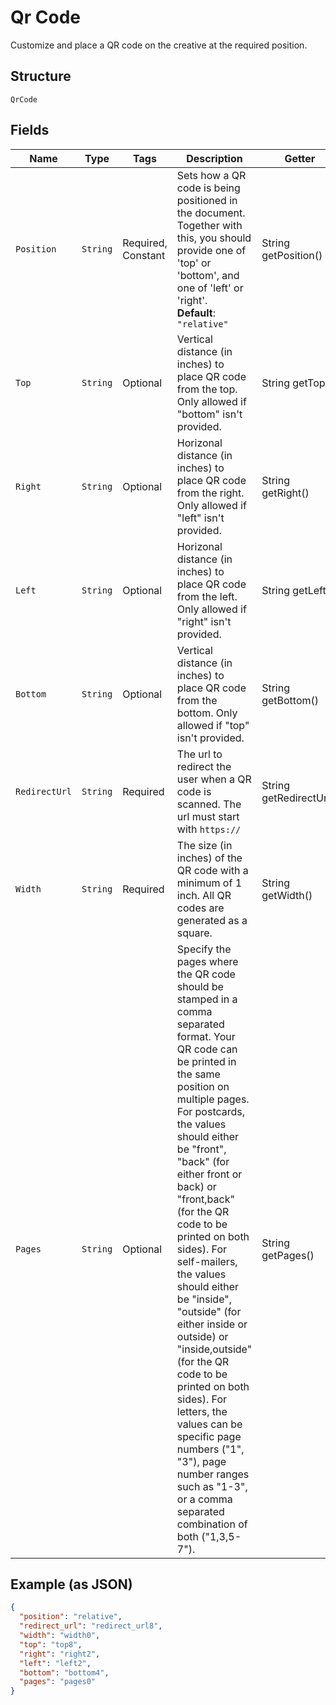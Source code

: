 
# Qr Code

Customize and place a QR code on the creative at the required position.

## Structure

`QrCode`

## Fields

| Name | Type | Tags | Description | Getter | Setter |
|  --- | --- | --- | --- | --- | --- |
| `Position` | `String` | Required, Constant | Sets how a QR code is being positioned in the document. Together with this, you should provide one of 'top' or 'bottom', and one of 'left' or 'right'.<br>**Default**: `"relative"` | String getPosition() | setPosition(String position) |
| `Top` | `String` | Optional | Vertical distance (in inches) to place QR code from the top. Only allowed if "bottom" isn't provided. | String getTop() | setTop(String top) |
| `Right` | `String` | Optional | Horizonal distance (in inches) to place QR code from the right. Only allowed if "left" isn't provided. | String getRight() | setRight(String right) |
| `Left` | `String` | Optional | Horizonal distance (in inches) to place QR code from the left. Only allowed if "right" isn't provided. | String getLeft() | setLeft(String left) |
| `Bottom` | `String` | Optional | Vertical distance (in inches) to place QR code from the bottom. Only allowed if "top" isn't provided. | String getBottom() | setBottom(String bottom) |
| `RedirectUrl` | `String` | Required | The url to redirect the user when a QR code is scanned. The url must start with `https://` | String getRedirectUrl() | setRedirectUrl(String redirectUrl) |
| `Width` | `String` | Required | The size (in inches) of the QR code with a minimum of 1 inch. All QR codes are generated as a square. | String getWidth() | setWidth(String width) |
| `Pages` | `String` | Optional | Specify the pages where the QR code should be stamped in a comma separated format. Your QR code can be printed in the same position on multiple pages. For postcards, the values should either be "front", "back" (for either front or back) or "front,back" (for the QR code to be printed on both sides). For self-mailers, the values should either be "inside", "outside" (for either inside or outside) or "inside,outside" (for the QR code to be printed on both sides). For letters, the values can be specific page numbers ("1", "3"), page number ranges such as "1-3", or a comma separated combination of both ("1,3,5-7"). | String getPages() | setPages(String pages) |

## Example (as JSON)

```json
{
  "position": "relative",
  "redirect_url": "redirect_url8",
  "width": "width0",
  "top": "top8",
  "right": "right2",
  "left": "left2",
  "bottom": "bottom4",
  "pages": "pages0"
}
```

